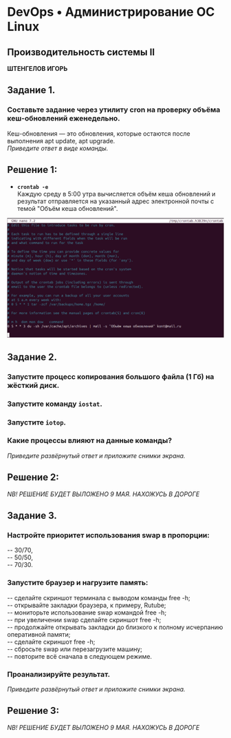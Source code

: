 # DevOps • Администрирование ОС Linux
## Производительность системы II
__ШТЕНГЕЛОВ ИГОРЬ__  
  
## Задание 1.
### Составьте задание через утилиту cron на проверку объёма кеш-обновлений еженедельно.
Кеш-обновления — это обновления, которые остаются после выполнения apt update, apt upgrade.  
_Приведите ответ в виде команды._  

## Решение 1:  

* __`crontab -e`__  
Каждую среду в 5:00 утра вычисляется объём кеша обновлений и результат отправляется на указанный адрес электронной почты с темой "Объём кеша обновлений".

![Команда](./images/6_1.png)  

## Задание 2.
### Запустите процесс копирования большого файла (1 Гб) на жёсткий диск.
### Запустите команду `iostat`.
### Запустите `iotop`.
### Какие процессы влияют на данные команды?
_Приведите развёрнутый ответ и приложите снимки экрана._

## Решение 2:  

_NB! РЕШЕНИЕ БУДЕТ ВЫЛОЖЕНО 9 МАЯ. НАХОЖУСЬ В ДОРОГЕ_  

## Задание 3.
### Настройте приоритет использования swap в пропорции:
-- 30/70,  
-- 50/50,  
-- 70/30.  
### Запустите браузер и нагрузите память:
-- сделайте скриншот терминала с выводом команды free -h;  
-- открывайте закладки браузера, к примеру, Rutube;  
-- мониторьте использование swap командой free -h;  
-- при увеличении swap сделайте скриншот free -h;  
-- продолжайте открывать закладки до близкого к полному исчерпанию оперативной памяти;  
-- сделайте скриншот free -h;  
-- сбросьте swap или перезагрузите машину;  
-- повторите всё сначала в следующем режиме.  
### Проанализируйте результат.  
_Приведите развёрнутый ответ и приложите снимки экрана._  

## Решение 3:  

_NB! РЕШЕНИЕ БУДЕТ ВЫЛОЖЕНО 9 МАЯ. НАХОЖУСЬ В ДОРОГЕ_  
